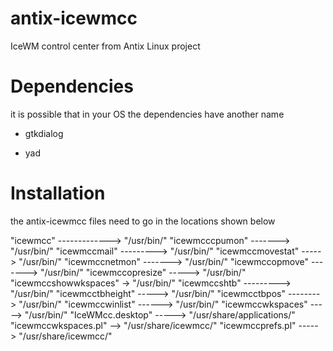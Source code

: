 # antix-icewmcc
IceWM control center from Antix Linux project

# Dependencies
  it is possible that in your OS the dependencies have another name
     
   - gtkdialog
   
   - yad 

# Installation
  the antix-icewmcc files need to go in the locations shown below
  
   "icewmcc" -------------> "/usr/bin/"
   "icewmcccpumon" -------> "/usr/bin/"
   "icewmccmail" ---------> "/usr/bin/"
   "icewmccmovestat" -----> "/usr/bin/"
   "icewmccnetmon" -------> "/usr/bin/"
   "icewmccopmove" -------> "/usr/bin/"
   "icewmccopresize" -----> "/usr/bin/"
   "icewmccshowwkspaces" -> "/usr/bin/"
   "icewmccshtb" ---------> "/usr/bin/"
   "icewmcctbheight" -----> "/usr/bin/"
   "icewmcctbpos" --------> "/usr/bin/"
   "icewmccwinlist" ------> "/usr/bin/"
   "icewmccwkspaces" -----> "/usr/bin/"
   "IceWMcc.desktop" -----> "/usr/share/applications/"
   "icewmccwkspaces.pl" --> "/usr/share/icewmcc/"
   "icewmccprefs.pl" -----> "/usr/share/icewmcc/"
